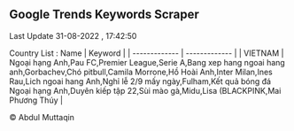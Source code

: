 

## Google Trends Keywords Scraper 
 
Last Update 31-08-2022 , 17:42:50

Country List :
 Name  | Keyword |
| ------------- | ------------- |
| VIETNAM | Ngoại hạng Anh,Pau FC,Premier League,Serie A,Bang xep hang ngoai hang anh,Gorbachev,Chó pitbull,Camila Morrone,Hồ Hoài Anh,Inter Milan,Ines Rau,Lich ngoai hang Anh,Nghỉ lễ 2/9 mấy ngày,Fulham,Kết quả bóng đá Ngoại hạng Anh,Duyên kiếp tập 22,Sùi mào gà,Midu,Lisa (BLACKPINK,Mai Phương Thúy |



© Abdul Muttaqin 
